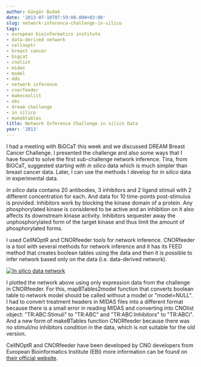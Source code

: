```yaml
---
author: Güngör Budak
date: '2013-07-18T07:59:00.000+03:00'
slug: network-inference-challenge-in-silico
tags:
- european bioinformatics institute
- data-derived network
- cellnoptr
- breast cancer
- bigcat
- cnolist
- midas
- model
- ddn
- network inference
- cnorfeeder
- makecnolist
- ebi
- dream challenge
- in silico
- makebtables
title: Network Inference Challenge in silico Data
year: '2013'
---
```


I had a meeting with BiGCaT this week and we discussed DREAM Breast Cancer Challenge. I presented the challenge and also some ways that I have found to solve the first sub-challenge network inference. Tina, from BiGCaT, suggested starting with *in silico* data which is much simpler than breast cancer data. Later, I can use the methods I develop for *in silico* data in experimental data.

*in silico* data contains 20 antibodies, 3 inhibitors and 2 ligand stimuli with 2 different concentration for each. And data for 10 time-points post-stimulus is provided. Inhibitors work by blocking the kinase domain of a protein. Any phosphorylated kinase is considered to be active and an inhibition on it also affects its downstream kinase activity. Inhibitors sequester away the unphosphorylated form of the target kinase and thus limit the amount of phosphorylated forms.

I used CellNOptR and CNORfeeder tools for network inference. CNORfeeder is a tool with several methods for network inference and it has its FEED method that creates boolean tables using the data and then it is possible to infer network based only on the data (i.e. data-derived network).

[![In silico data network](/public/images/in-silico-data-network.png)](/public/images/in-silico-data-network.png)

I plotted the network above using only expression data from the challenge in CNORfeeder. For this, mapBTables2model function that converts boolean table to network model should be called without a model or "model=NULL". I had to convert treatment headers in MIDAS files into a different format because there is a small error in reading MIDAS and converting into CNOlist object: "TR:ABC:Stimuli" to "TR:ABC" and "TR:ABC:Inhibitors" to "TR:ABCi". And a new form of makeBTables function CNORfeeder because there was no stimuli/no inhibitors condition in the data, which is not suitable for the old version.

CellNOptR and CNORfeeder have been developed by CNO developers from European Bioinformatics Institute (EBI) more information can be found on <a href="http://www.cellnopt.org/" target="_blank">their official website</a>.
